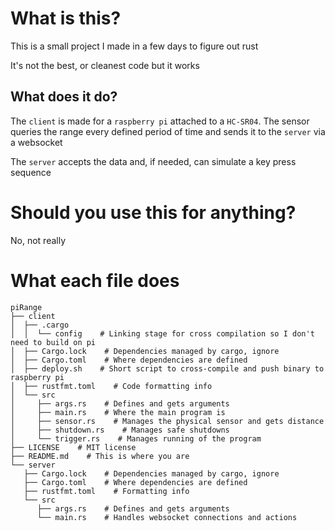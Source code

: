 # What is this?

This is a small project I made in a few days to figure out rust

It's not the best, or cleanest code but it works

## What does it do?

The `client` is made for a `raspberry pi` attached to a `HC-SR04`.
The sensor queries the range every defined period of time and sends it to the `server` via a websocket

The `server` accepts the data and, if needed, can simulate a key press sequence

# Should you use this for anything?

No, not really

# What each file does

```
piRange
├── client
│  ├── .cargo
│  │  └── config    # Linking stage for cross compilation so I don't need to build on pi
│  ├── Cargo.lock    # Dependencies managed by cargo, ignore
│  ├── Cargo.toml    # Where dependencies are defined
│  ├── deploy.sh    # Short script to cross-compile and push binary to raspberry pi
│  ├── rustfmt.toml    # Code formatting info
│  └── src
│     ├── args.rs    # Defines and gets arguments
│     ├── main.rs    # Where the main program is
│     ├── sensor.rs    # Manages the physical sensor and gets distance
│     ├── shutdown.rs    # Manages safe shutdowns
│     └── trigger.rs    # Manages running of the program
├── LICENSE    # MIT license
├── README.md    # This is where you are
└── server
   ├── Cargo.lock    # Dependencies managed by cargo, ignore
   ├── Cargo.toml    # Where dependencies are defined
   ├── rustfmt.toml    # Formatting info
   └── src
      ├── args.rs    # Defines and gets arguments
      └── main.rs    # Handles websocket connections and actions
```
